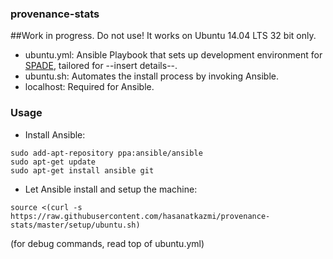 ### provenance-stats

##Work in progress. Do not use!
It works on Ubuntu 14.04 LTS 32 bit only.

- ubuntu.yml: Ansible Playbook that sets up development environment for [SPADE][1], tailored for --insert details--.
- ubuntu.sh: Automates the install process by invoking Ansible.
- localhost: Required for Ansible.

### Usage

- Install Ansible:
```
sudo add-apt-repository ppa:ansible/ansible
sudo apt-get update
sudo apt-get install ansible git
```

- Let Ansible install and setup the machine:
```
source <(curl -s https://raw.githubusercontent.com/hasanatkazmi/provenance-stats/master/setup/ubuntu.sh)
```
(for debug commands, read top of ubuntu.yml)
      

  [1]: https://github.com/ashish-gehani/SPADE

  
